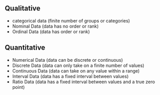## Qualitative

- categorical data (finite number of groups or categories)
- Nominal Data (data has no order or rank)
- Ordinal Data (data has order or rank)

## Quantitative

- Numerical Data (data can be discrete or continuous)
- Discrete Data (data can only take on a finite number of values)
- Continuous Data (data can take on any value within a range)
- Interval Data (data has a fixed interval between values)
- Ratio Data (data has a fixed interval between values and a true zero point)
